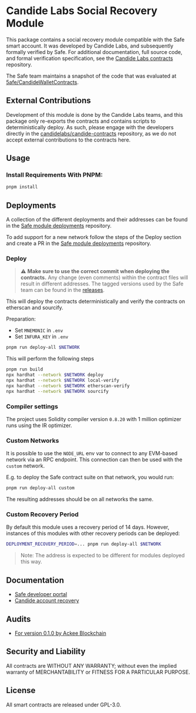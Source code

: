 # Candide Labs Social Recovery Module

This package contains a social recovery module compatible with the Safe smart account. It was developed by Candide Labs, and subsequently formally verified by Safe. For additional documentation, full source code, and formal verification specification, see the [Candide Labs contracts](https://github.com/candidelabs/candide-contracts) repository.

The Safe team maintains a snapshot of the code that was evaluated at [5afe/CandideWalletContracts](https://github.com/5afe/CandideWalletContracts/tree/113d3c059e039e332637e8f686d9cbd505f1e738).

## External Contributions

Development of this module is done by the Candide Labs teams, and this package only re-exports the contracts and contains scripts to deterministically deploy. As such, please engage with the developers directly in the [candidelabs/candide-contracts](https://github.com/candidelabs/candide-contracts) repository, as we do not accept external contributions to the contracts here.

## Usage

### Install Requirements With PNPM:

```bash
pnpm install
```

## Deployments

A collection of the different deployments and their addresses can be found in the [Safe module deployments](https://github.com/safe-global/safe-modules-deployments) repository.

To add support for a new network follow the steps of the Deploy section and create a PR in the [Safe module deployments](https://github.com/safe-global/safe-modules-deployments) repository.

### Deploy

> :warning: **Make sure to use the correct commit when deploying the contracts.** Any change (even comments) within the contract files will result in different addresses. The tagged versions used by the Safe team can be found in the [releases](https://github.com/safe-global/safe-modules/releases).

This will deploy the contracts deterministically and verify the contracts on etherscan and sourcify.

Preparation:

- Set `MNEMONIC` in `.env`
- Set `INFURA_KEY` in `.env`

```bash
pnpm run deploy-all $NETWORK
```

This will perform the following steps

```bash
pnpm run build
npx hardhat --network $NETWORK deploy
npx hardhat --network $NETWORK local-verify
npx hardhat --network $NETWORK etherscan-verify
npx hardhat --network $NETWORK sourcify
```

### Compiler settings

The project uses Solidity compiler version `0.8.20` with 1 million optimizer runs using the IR optimizer.

### Custom Networks

It is possible to use the `NODE_URL` env var to connect to any EVM-based network via an RPC endpoint. This connection can then be used with the `custom` network.

E.g. to deploy the Safe contract suite on that network, you would run:

```bash
pnpm run deploy-all custom
```

The resulting addresses should be on all networks the same.

### Custom Recovery Period

By default this module uses a recovery period of 14 days. However, instances of this modules with other recovery periods can be deployed:

```bash
DEPLOYMENT_RECOVERY_PERIOD=... pnpm run deploy-all $NETWORK
```

> Note: The address is expected to be different for modules deployed this way.

## Documentation

- [Safe developer portal](http://docs.safe.global)
- [Candide account recovery](https://docs.candide.dev/wallet/plugins/recovery-with-guardians/)

## Audits

- [For version 0.1.0 by Ackee Blockchain](docs/v0.1.0/audit.md)

## Security and Liability

All contracts are WITHOUT ANY WARRANTY; without even the implied warranty of MERCHANTABILITY or FITNESS FOR A PARTICULAR PURPOSE.

## License

All smart contracts are released under GPL-3.0.
